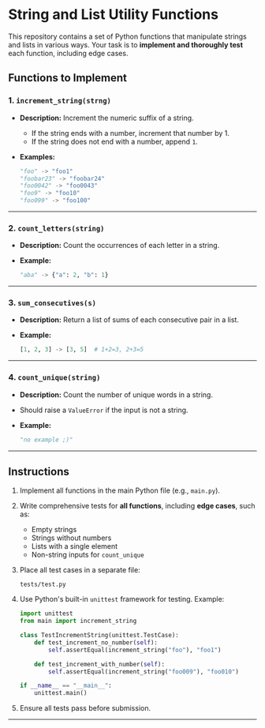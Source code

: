 # String and List Utility Functions

This repository contains a set of Python functions that manipulate strings and lists in various ways. Your task is to **implement and thoroughly test** each function, including edge cases.

## Functions to Implement

### 1. `increment_string(strng)`

* **Description:** Increment the numeric suffix of a string.

  * If the string ends with a number, increment that number by 1.
  * If the string does not end with a number, append `1`.
* **Examples:**

  ```python
  "foo" -> "foo1"
  "foobar23" -> "foobar24"
  "foo0042" -> "foo0043"
  "foo9" -> "foo10"
  "foo099" -> "foo100"
  ```

---

### 2. `count_letters(string)`

* **Description:** Count the occurrences of each letter in a string.
* **Example:**

  ```python
  "aba" -> {"a": 2, "b": 1}
  ```

---

### 3. `sum_consecutives(s)`

* **Description:** Return a list of sums of each consecutive pair in a list.
* **Example:**

  ```python
  [1, 2, 3] -> [3, 5]  # 1+2=3, 2+3=5
  ```

---

### 4. `count_unique(string)`

* **Description:** Count the number of unique words in a string.
* Should raise a `ValueError` if the input is not a string.
* **Example:**

  ```python
  "no example ;)"
  ```

---

## Instructions

1. Implement all functions in the main Python file (e.g., `main.py`).

2. Write comprehensive tests for **all functions**, including **edge cases**, such as:

   * Empty strings
   * Strings without numbers
   * Lists with a single element
   * Non-string inputs for `count_unique`

3. Place all test cases in a separate file:

   ```
   tests/test.py
   ```

4. Use Python's built-in `unittest` framework for testing. Example:

   ```python
   import unittest
   from main import increment_string

   class TestIncrementString(unittest.TestCase):
       def test_increment_no_number(self):
           self.assertEqual(increment_string("foo"), "foo1")

       def test_increment_with_number(self):
           self.assertEqual(increment_string("foo009"), "foo010")

   if __name__ == "__main__":
       unittest.main()
   ```

5. Ensure all tests pass before submission.

---
